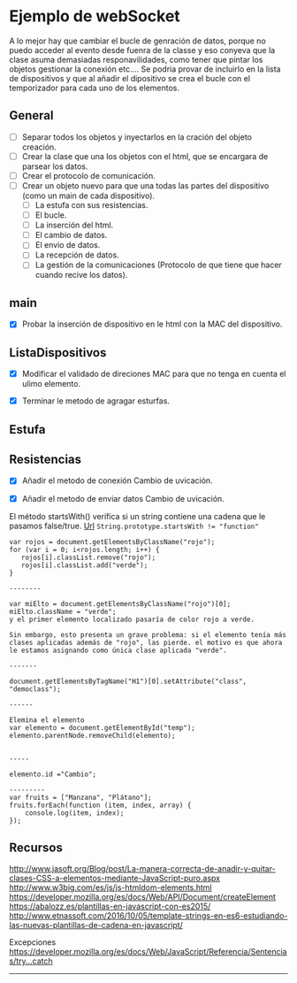 # Ejemplo de webSocket

A lo mejor hay que cambiar el bucle de genración de datos, porque no puedo acceder al evento desde fuenra de la classe y eso conyeva que la clase asuma demasiadas responavilidades, como tener que pintar los objetos gestionar la conexión etc....
Se podria provar de incluirlo en la lista de dispositivos y que al añadir el dipositivo se crea el bucle con el temporizador para cada uno de los elementos.



## General

-   [ ] Separar todos los objetos y inyectarlos en la cración del objeto creación.
-   [ ] Crear la clase que una los objetos con el html, que se encargara de parsear los datos.
-   [ ] Crear el protocolo de comunicación.
-   [ ] Crear un objeto nuevo para que una todas las partes del dispositivo (como un main de cada dispositivo).
    -   [ ] La estufa con sus resistencias.
    -   [ ] El bucle.
    -   [ ] La inserción del html.
    -   [ ] El cambio de datos.
    -   [ ] El envio de datos.
    -   [ ] La recepción de datos.
    -   [ ] La gestión de la comunicaciones (Protocolo de que tiene que hacer cuando recive los datos).

## main

-   [x] Probar la inserción de dispositivo en le html con la MAC del dispositivo.


## ListaDispositivos

-   [x] Modificar el validado de direciones MAC para que no tenga en cuenta el ulimo elemento.
-   [x] Terminar le metodo de agragar esturfas.


## Estufa



## Resistencias

-   [x] Añadir el metodo de conexión Cambio de uvicación.
-   [x] Añadir el metodo de enviar datos Cambio de uvicación.

















El método startsWith() verifica si un string contiene una cadena que le pasamos false/true. [Url](https://developer.mozilla.org/es/docs/Web/JavaScript/Referencia/Objetos_globales/String/startsWith)
`String.prototype.startsWith != "function"`




~~~
var rojos = document.getElementsByClassName("rojo");
for (var i = 0; i<rojos.length; i++) {
   rojos[i].classList.remove("rojo");
   rojos[i].classList.add("verde");
}

--------

var miElto = document.getElementsByClassName("rojo")[0];
miElto.className = "verde";
y el primer elemento localizado pasaría de color rojo a verde.

Sin embargo, esto presenta un grave problema: si el elemento tenía más clases aplicadas además de "rojo", las pierde. el motivo es que ahora le estamos asignando como única clase aplicada "verde".

-------

document.getElementsByTagName("H1")[0].setAttribute("class", "democlass");

------

Elemina el elemento
var elemento = document.getElementById("temp");
elemento.parentNode.removeChild(elemento);


-----

elemento.id ="Cambio";

---------
var fruits = ["Manzana", "Plátano"];
fruits.forEach(function (item, index, array) {
    console.log(item, index);
});
~~~

## Recursos
<http://www.jasoft.org/Blog/post/La-manera-correcta-de-anadir-y-quitar-clases-CSS-a-elementos-mediante-JavaScript-puro.aspx>
<http://www.w3big.com/es/js/js-htmldom-elements.html>
<https://developer.mozilla.org/es/docs/Web/API/Document/createElement>
<https://abalozz.es/plantillas-en-javascript-con-es2015/>
<http://www.etnassoft.com/2016/10/05/template-strings-en-es6-estudiando-las-nuevas-plantillas-de-cadena-en-javascript/>

Excepciones
<https://developer.mozilla.org/es/docs/Web/JavaScript/Referencia/Sentencias/try...catch>








--------
